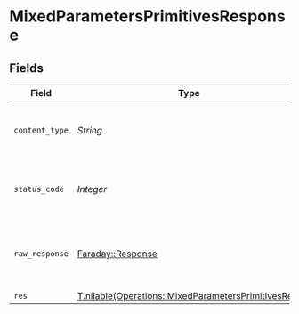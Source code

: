 # MixedParametersPrimitivesResponse


## Fields

| Field                                                                                                          | Type                                                                                                           | Required                                                                                                       | Description                                                                                                    |
| -------------------------------------------------------------------------------------------------------------- | -------------------------------------------------------------------------------------------------------------- | -------------------------------------------------------------------------------------------------------------- | -------------------------------------------------------------------------------------------------------------- |
| `content_type`                                                                                                 | *String*                                                                                                       | :heavy_check_mark:                                                                                             | HTTP response content type for this operation                                                                  |
| `status_code`                                                                                                  | *Integer*                                                                                                      | :heavy_check_mark:                                                                                             | HTTP response status code for this operation                                                                   |
| `raw_response`                                                                                                 | [Faraday::Response](https://www.rubydoc.info/gems/faraday/Faraday/Response)                                    | :heavy_minus_sign:                                                                                             | Raw HTTP response; suitable for custom response parsing                                                        |
| `res`                                                                                                          | [T.nilable(Operations::MixedParametersPrimitivesRes)](../../models/operations/mixedparametersprimitivesres.md) | :heavy_minus_sign:                                                                                             | OK                                                                                                             |